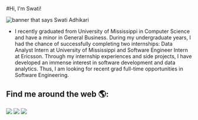#Hi, I'm Swati!

<img src="https://raw.githubusercontent.com/sadhika7/sadhika7/master/pic.png" alt="banner that says Swati Adhikari">

- I recently graduated from University of Mississippi in Computer Science and have a minor in General Business. During my undergraduate years, I had the chance of successfully completing two internships: Data Analyst Intern at University of Mississippi and Software Engineer Intern at Ericsson. Through my internship experiences and side projects, I have developed an immense interest in software development and data analytics. Thus, I am looking for recent grad full-time opportunities in Software Engineering.

## Find me around the web 🌎:

[<img src="https://img.shields.io/badge/linkedin-%230077B5.svg?&style=for-the-badge&logo=linkedin&logoColor=white" />](https://www.linkedin.com/in/adhikariswati/) [<img src = "https://img.shields.io/badge/instagram-%23E4405F.svg?&style=for-the-badge&logo=instagram&logoColor=white">](https://www.instagram.com/swatiadhikari_/) [<img src = "https://img.shields.io/badge/facebook-%231877F2.svg?&style=for-the-badge&logo=facebook&logoColor=white">](https://www.facebook.com/swati.adhikari.750)
